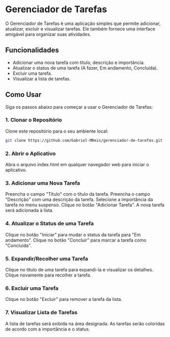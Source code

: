 # Gerenciador de Tarefas

O Gerenciador de Tarefas é uma aplicação simples que permite adicionar, atualizar, excluir e visualizar tarefas. Ele também fornece uma interface amigável para organizar suas atividades.

## Funcionalidades

- Adicionar uma nova tarefa com título, descrição e importância.
- Atualizar o status de uma tarefa (A fazer, Em andamento, Concluída).
- Excluir uma tarefa.
- Visualizar a lista de tarefas.

## Como Usar

Siga os passos abaixo para começar a usar o Gerenciador de Tarefas:

### 1. Clonar o Repositório

Clone este repositório para o seu ambiente local:

```bash
git clone https://github.com/Gabriel-MReis/gerenciador-de-tarefas.git
```
### 2. Abrir o Aplicativo
Abra o arquivo index.html em qualquer navegador web para iniciar o aplicativo.

### 3. Adicionar uma Nova Tarefa
Preencha o campo "Título" com o título da tarefa.
Preencha o campo "Descrição" com uma descrição da tarefa.
Selecione a importância da tarefa no menu suspenso.
Clique no botão "Adicionar Tarefa".
A nova tarefa será adicionada à lista.

### 4. Atualizar o Status de uma Tarefa
Clique no botão "Iniciar" para mudar o status da tarefa para "Em andamento".
Clique no botão "Concluir" para marcar a tarefa como "Concluída".

### 5. Expandir/Recolher uma Tarefa
Clique no título de uma tarefa para expandi-la e visualizar os detalhes.
Clique novamente para recolher a tarefa.

### 6. Excluir uma Tarefa
Clique no botão "Excluir" para remover a tarefa da lista.

### 7. Visualizar Lista de Tarefas
A lista de tarefas será exibida na área designada. As tarefas serão coloridas de acordo com a importância e o status.